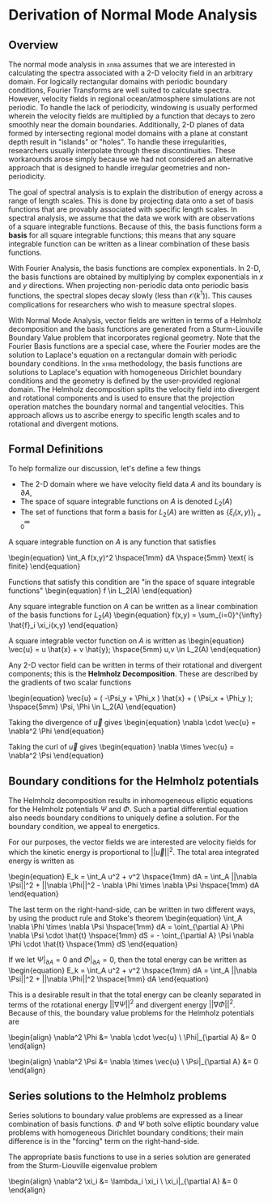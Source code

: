 # Derivation of Normal Mode Analysis


## Overview
The normal mode analysis in `xnma` assumes that we are interested in calculating the spectra associated with a 2-D velocity field in an arbitrary domain. For logically rectangular domains with periodic boundary conditions, Fourier Transforms are well suited to calculate spectra. However, velocity fields in regional ocean/atmosphere simulations are not periodic. To handle the lack of periodicity, windowing is usually performed wherein the velocity fields are multiplied by a function that decays to zero smoothly near the domain boundaries. Additionally, 2-D planes of data formed by intersecting regional model domains with a plane at constant depth result in "islands" or "holes". To handle these irregularities, researchers usually interpolate through these discontinuities. These workarounds arose simply because we had not considered an alternative approach that is designed to handle irregular geometries and non-periodicity.


The goal of spectral analysis is to explain the distribution of energy across a range of length scales. This is done by projecting data onto a set of basis functions that are provably associated with specific length scales. In spectral analysis, we assume that the data we work with are observations of a square integrable functions. Because of this, the basis functions form a **basis** for all square integrable functions; this means that any square integrable function can be written as a linear combination of these basis functions. 

With Fourier Analysis, the basis functions are complex exponentials. In 2-D, the basis functions are obtained by multiplying by complex exponentials in $x$ and $y$ directions. When projecting non-periodic data onto periodic basis functions, the spectral slopes decay slowly (less than $\mathcal{O}(k^{1})$). This causes complications for researchers who wish to measure spectral slopes.

With Normal Mode Analysis, vector fields are written in terms of a Helmholz decomposition and the basis functions are generated from a Sturm-Liouville Boundary Value problem that incorporates regional geometry. Note that the Fourier Basis functions are a special case, where the Fourier modes are the solution to Laplace's equation on a rectangular domain with periodic boundary conditions. In the `xnma` methodology, the basis functions are solutions to Laplace's equation with homogeneous Dirichlet boundary conditions and the geometry is defined by the user-provided regional domain. The Helmholz decomposition splits the velocity field into divergent and rotational components and is used to ensure that the projection operation matches the boundary normal and tangential velocities. This approach allows us to ascribe energy to specific length scales and to rotational and divergent motions.


## Formal Definitions
To help formalize our discussion, let's define a few things

* The 2-D domain where we have velocity field data $A$ and its boundary is $\partial A$, 
* The space of square integrable functions on $A$ is denoted $L_2(A)$
* The set of functions that form a basis for $L_2(A)$  are written as $\{\xi_i(x,y)\}_{i=0}^{\infty}$

A square integrable function on $A$ is any function that satisfies

\begin{equation}
\int_A f(x,y)^2 \hspace{1mm} dA \hspace{5mm} \text{    is finite} 
\end{equation}

Functions that satisfy this condition are "in the space of square integrable functions"
\begin{equation}
f \in L_2(A)
\end{equation}

Any square integrable function on $A$ can be written as a linear combination of the basis functions for $L_2(A)$
\begin{equation}
 f(x,y) = \sum_{i=0}^{\infty} \hat{f}_i \xi_i(x,y)
\end{equation}

A square integrable vector function on $A$ is written as
\begin{equation}
\vec{u} = u \hat{x} + v \hat{y}; \hspace{5mm} u,v \in L_2(A)
\end{equation}

Any 2-D vector field can be written in terms of their rotational and divergent components; this is the **Helmholz Decomposition**. These are described by the gradients of two scalar functions

\begin{equation}
\vec{u} = ( -\Psi_y + \Phi_x ) \hat{x} + ( \Psi_x + \Phi_y ); \hspace{5mm} \Psi, \Phi \in L_2(A)
\end{equation}

Taking the divergence of $\vec{u}$ gives
\begin{equation}
\nabla \cdot \vec{u} = \nabla^2 \Phi
\end{equation}

Taking the curl of $\vec{u}$ gives
\begin{equation}
\nabla \times \vec{u} = \nabla^2 \Psi
\end{equation}


## Boundary conditions for the Helmholz potentials
The Helmholz decomposition results in inhomogeneous elliptic equations for the Helmholz potentials $\Psi$ and $\Phi$. Such a partial differential equation also needs boundary conditions to uniquely define a solution. For the boundary condition, we appeal to energetics.

For our purposes, the vector fields we are interested are velocity fields for which the kinetic energy is proportional to $||\vec{u}||^2$. The total area integrated energy is written as

\begin{equation}
E_k = \int_A u^2 + v^2 \hspace{1mm} dA = \int_A ||\nabla \Psi||^2 + ||\nabla \Phi||^2 - \nabla \Phi \times \nabla \Psi \hspace{1mm} dA 
\end{equation}

The last term on the right-hand-side, can be written in two different ways, by using the product rule and Stoke's theorem
\begin{equation}
\int_A \nabla \Phi \times \nabla \Psi \hspace{1mm} dA = \oint_{\partial A} \Phi \nabla \Psi \cdot \hat{t} \hspace{1mm} dS = - \oint_{\partial A} \Psi \nabla \Phi \cdot \hat{t} \hspace{1mm} dS
\end{equation}

If we let $\Psi|_{\partial A} = 0$ and $\Phi|_{\partial A} = 0$, then the total energy can be written as
\begin{equation}
E_k = \int_A u^2 + v^2 \hspace{1mm} dA = \int_A ||\nabla \Psi||^2 + ||\nabla \Phi||^2 \hspace{1mm} dA 
\end{equation}

This is a desirable result in that the total energy can be cleanly separated in terms of the rotational energy $||\nabla \Psi||^2$ and divergent energy $||\nabla \Phi||^2$. Because of this, the boundary value problems for the Helmholz potentials are

\begin{align}
\nabla^2 \Phi &= \nabla \cdot \vec{u} \\
\Phi|_{\partial A}  &= 0
\end{align}

\begin{align}
\nabla^2 \Psi &= \nabla \times \vec{u} \\
\Psi|_{\partial A} &= 0
\end{align}


## Series solutions to the Helmholz problems
Series solutions to boundary value problems are expressed as a linear combination of basis functions. $\Phi$ and $\Psi$ both solve elliptic boundary value problems with homogeneous Dirichlet boundary conditions; their main difference is in the "forcing" term on the right-hand-side. 

The appropriate basis functions to use in a series solution are generated from the Sturm-Liouville eigenvalue problem

\begin{align}
\nabla^2 \xi_i &= \lambda_i \xi_i \\
\xi_i|_{\partial A} &= 0
\end{align}


